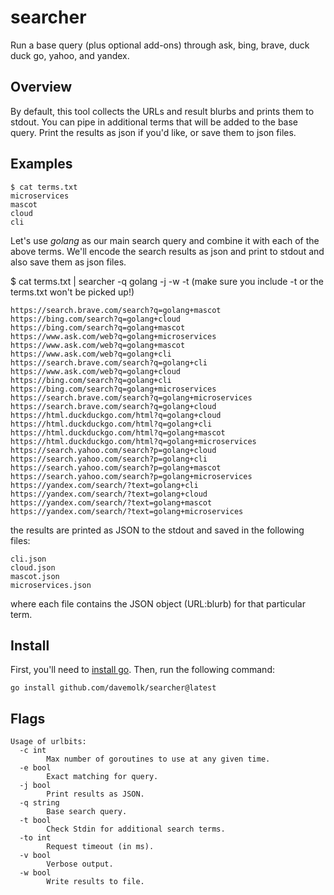 # searcher

Run a base query (plus optional add-ons) through ask, bing, brave, duck duck go, yahoo, and yandex.

## Overview
By default, this tool collects the URLs and result blurbs and prints them to stdout. You can pipe in additional terms that will be added to the base query. Print the results as json if you'd like, or save them to json files.

## Examples
```
$ cat terms.txt
microservices
mascot
cloud
cli
```
Let's use *golang* as our main search query and combine it with each of the above terms. We'll encode the search results as json and print to stdout and also save them as json files.

$ cat terms.txt | searcher -q golang -j -w -t
(make sure you include -t or the terms.txt won't be picked up!)
```
https://search.brave.com/search?q=golang+mascot
https://bing.com/search?q=golang+cloud
https://bing.com/search?q=golang+mascot
https://www.ask.com/web?q=golang+microservices
https://www.ask.com/web?q=golang+mascot
https://www.ask.com/web?q=golang+cli
https://search.brave.com/search?q=golang+cli
https://www.ask.com/web?q=golang+cloud
https://bing.com/search?q=golang+cli
https://bing.com/search?q=golang+microservices
https://search.brave.com/search?q=golang+microservices
https://search.brave.com/search?q=golang+cloud
https://html.duckduckgo.com/html?q=golang+cloud
https://html.duckduckgo.com/html?q=golang+cli
https://html.duckduckgo.com/html?q=golang+mascot
https://html.duckduckgo.com/html?q=golang+microservices
https://search.yahoo.com/search?p=golang+cloud
https://search.yahoo.com/search?p=golang+cli
https://search.yahoo.com/search?p=golang+mascot
https://search.yahoo.com/search?p=golang+microservices
https://yandex.com/search/?text=golang+cli
https://yandex.com/search/?text=golang+cloud
https://yandex.com/search/?text=golang+mascot
https://yandex.com/search/?text=golang+microservices
```
the results are printed as JSON to the stdout and saved in the following files:
```
cli.json
cloud.json
mascot.json
microservices.json
```
where each file contains the JSON object (URL:blurb) for that particular term.

## Install
First, you'll need to [install go](https://golang.org/doc/install). Then, run the following command:

```
go install github.com/davemolk/searcher@latest
```

## Flags
```
Usage of urlbits:
  -c int
    	Max number of goroutines to use at any given time.
  -e bool
    	Exact matching for query.
  -j bool
    	Print results as JSON.
  -q string
    	Base search query.
  -t bool
    	Check Stdin for additional search terms.
  -to int
    	Request timeout (in ms).
  -v bool
    	Verbose output.
  -w bool
    	Write results to file.
```
